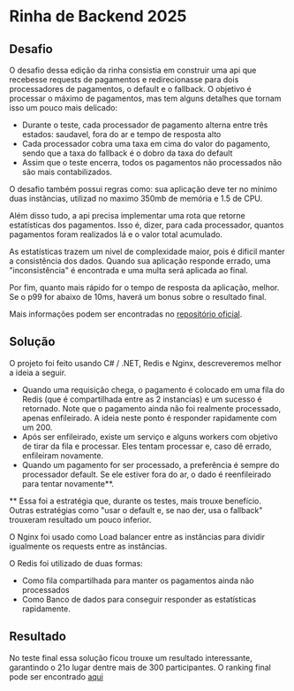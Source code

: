 # Rinha de Backend 2025

## Desafio

O desafio dessa edição da rinha consistia em construir uma api que recebesse requests de pagamentos e redirecionasse para dois processadores de pagamentos, o default e o fallback. O objetivo é processar o máximo de pagamentos, mas tem alguns detalhes que tornam isso um pouco mais delicado:
- Durante o teste, cada processador de pagamento alterna entre três estados: saudavel, fora do ar e tempo de resposta alto
- Cada processador cobra uma taxa em cima do valor do pagamento, sendo que a taxa do fallback é o dobro da taxa do default
- Assim que o teste encerra, todos os pagamentos não processados não são mais contabilizados.

O desafio também possui regras como: sua aplicação deve ter no mínimo duas instâncias, utilizad no maximo 350mb de memória e 1.5 de CPU.

Além disso tudo, a api precisa implementar uma rota que retorne estatísticas dos pagamentos. Isso é, dizer, para cada processador, quantos pagamentos foram realizados lá e o valor total acumulado.

As estatísticas trazem um nivel de complexidade maior, pois é dificil manter a consistência dos dados. Quando sua aplicação responde errado, uma "inconsistência" é encontrada e uma multa será aplicada ao final.

Por fim, quanto mais rápido for o tempo de resposta da aplicação, melhor. Se o p99 for abaixo de 10ms, haverá um bonus sobre o resultado final.

Mais informações podem ser encontradas no [repositório oficial](https://github.com/zanfranceschi/rinha-de-backend-2025).

## Solução

O projeto foi feito usando C# / .NET, Redis e Nginx, descreveremos melhor a ideia a seguir.

- Quando uma requisição chega, o pagamento é colocado em uma fila do Redis (que é compartilhada entre as 2 instancias) e um sucesso é retornado. Note que o pagamento ainda não foi realmente processado, apenas enfileirado. A ideia neste ponto é responder rapidamente com um 200.
- Após ser enfileirado, existe um serviço e alguns workers com objetivo de tirar da fila e processar. Eles tentam processar e, caso dê errado, enfileiram novamente.
- Quando um pagamento for ser processado, a preferência é sempre do processador default. Se ele estiver fora do ar, o dado é reenfileirado para tentar novamente**.

** Essa foi a estratégia que, durante os testes, mais trouxe benefício. Outras estratégias como "usar o default e, se nao der, usa o fallback" trouxeram resultado um pouco inferior.

O Nginx foi usado como Load balancer entre as instâncias para dividir igualmente os requests entre as instâncias.

O Redis foi utilizado de duas formas:
  - Como fila compartilhada para manter os pagamentos ainda não processados
  - Como Banco de dados para conseguir responder as estatísticas rapidamente.

## Resultado

No teste final essa solução ficou trouxe um resultado interessante, garantindo o 21o lugar dentre mais de 300 participantes. O ranking final pode ser encontrado [aqui](https://github.com/zanfranceschi/rinha-de-backend-2025/blob/main/RESULTADOS_FINAIS.md)
